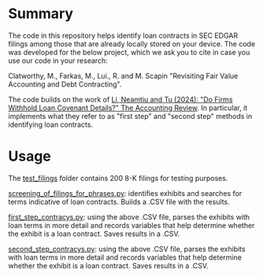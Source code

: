 # Summary
The code in this repository helps identify loan contracts in SEC EDGAR filings among those that are already locally stored on your device.
The code was developed for the below project, which we ask you to cite in case you use our code in your research:

Clatworthy, M., Farkas, M., Lui., R. and M. Scapin "Revisiting Fair Value Accounting and Debt Contracting".

The code builds on the work of [Li, Neamtiu and Tu (2024): "Do Firms Withhold Loan Covenant Details?" The Accounting Review](https://doi.org/10.2308/TAR-2020-0445). In particular, it implements what they refer to as "first step" and "second step" methods in identifying loan contracts.

# Usage

The [test_filings](https://github.com/mikifarkas/sec-edgar-loan-contracts/tree/master/test_filings) folder contains 200 8-K filings for testing purposes.

[screening_of_filings_for_phrases.py](https://github.com/mikifarkas/sec-edgar-loan-contracts/blob/master/screening_of_filings_for_phrases.py): identifies exhibits and searches for terms indicative of loan contracts. Builds a .CSV file with the results.

[first_step_contracys.py](https://github.com/mikifarkas/sec-edgar-loan-contracts/blob/master/first_step_contracts.py): using the above .CSV file, parses the exhibits with loan terms in more detail and records variables that help determine whether the exhibit is a loan contract. Saves results in a .CSV.

[second_step_contracys.py](https://github.com/mikifarkas/sec-edgar-loan-contracts/blob/master/second_step_contracts.py): using the above .CSV file, parses the exhibits with loan terms in more detail and records variables that help determine whether the exhibit is a loan contract. Saves results in a .CSV.
